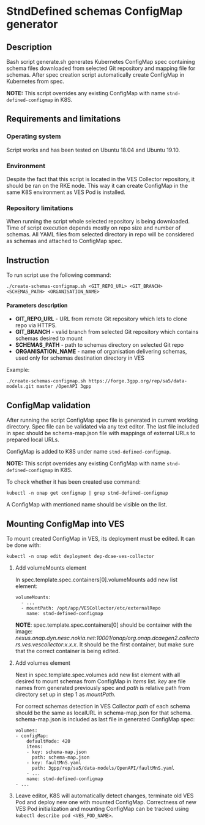 StndDefined schemas ConfigMap generator
=======================================

## Description
Bash script generate.sh generates Kubernetes ConfigMap spec containing schema files downloaded from selected Git 
repository and mapping file for schemas. After spec creation script automatically create ConfigMap in Kubernetes from 
spec.

**NOTE:** This script overrides any existing ConfigMap with name `stnd-defined-configmap` in K8S.

## Requirements and limitations

### Operating system
Script works and has been tested on Ubuntu 18.04 and Ubuntu 19.10.

### Environment
Despite the fact that this script is located in the VES Collector repository, it should be ran on the RKE node.
This way it can create ConfigMap in the same K8S environment as VES Pod is installed.

### Repository limitations
When running the script whole selected repository is being downloaded. Time of script execution depends mostly on 
repo size and number of schemas. All YAML files from selected directory in repo will be considered as schemas and 
attached to ConfigMap spec.


## Instruction
To run script use the following command:
```
./create-schemas-configmap.sh <GIT_REPO_URL> <GIT_BRANCH> <SCHEMAS_PATH> <ORGANISATION_NAME>
```

#### Parameters description
- **GIT_REPO_URL** - URL from remote Git repository which lets to clone repo via HTTPS.  
- **GIT_BRANCH** - valid branch from selected Git repository which contains schemas desired to mount
- **SCHEMAS_PATH** - path to schemas directory on selected Git repo
- **ORGANISATION_NAME** - name of organisation delivering schemas, used only for schemas destination directory in VES

Example:
```
./create-schemas-configmap.sh https://forge.3gpp.org/rep/sa5/data-models.git master /OpenAPI 3gpp
```

## ConfigMap validation
After running the script ConfigMap spec file is generated in current working directory.
Spec file can be validated via any text editor. The last file included in spec should be schema-map.json file with
mappings of external URLs to prepared local URLs.
  
ConfigMap is added to K8S under name `stnd-defined-configmap`.

**NOTE:** This script overrides any existing ConfigMap with name `stnd-defined-configmap` in K8S.

To check whether it has been created use command:

```
kubectl -n onap get configmap | grep stnd-defined-configmap
```

A ConfigMap with mentioned name should be visible on the list.


## Mounting ConfigMap into VES

To mount created ConfigMap in VES, its deployment must be edited. It can be done with:
```
kubectl -n onap edit deployment dep-dcae-ves-collector
```

1. Add volumeMounts element

    In spec.template.spec.containers[0].volumeMounts add new list element:

    ```
    volumeMounts:
      - ...
      - mountPath: /opt/app/VESCollector/etc/externalRepo
        name: stnd-defined-configmap
    ```

    **NOTE**: spec.template.spec.containers[0] should be container with the image:
    *nexus.onap.dyn.nesc.nokia.net:10001/onap/org.onap.dcaegen2.collectors.ves.vescollector:x.x.x*.
    It should be the first container, but make sure that the correct container is being edited.

2. Add volumes element

    Next in spec.template.spec.volumes add new list element with all desired to mount schemas from ConfigMap in *items* 
    list. *key* are file names from generated previously spec and *path* is relative path from directory set up in 
    step 1 as *mountPath*.
    
    For correct schemas detection in VES Collector *path* of each schema should be the same as localURL in 
    schema-map.json for that schema. schema-map.json is included as last file in generated ConfigMap spec:
    
    ```
    volumes:
    - configMap:
        defaultMode: 420
        items:
        - key: schema-map.json
          path: schema-map.json
        - key: faultMnS.yaml
          path: 3gpp/rep/sa5/data-models/OpenAPI/faultMnS.yaml
        - ...
        name: stnd-defined-configmap
    - ...
    ```

3. Leave editor, K8S will automatically detect changes, terminate old VES Pod and deploy new one with mounted ConfigMap.
Correctness of new VES Pod initialization and mounting ConfigMap can be tracked using 
`kubectl describe pod <VES_POD_NAME>`.